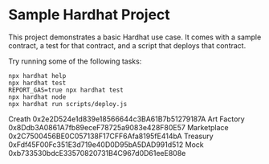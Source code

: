 # Sample Hardhat Project

This project demonstrates a basic Hardhat use case. It comes with a sample contract, a test for that contract, and a script that deploys that contract.

Try running some of the following tasks:

```shell
npx hardhat help
npx hardhat test
REPORT_GAS=true npx hardhat test
npx hardhat node
npx hardhat run scripts/deploy.js
```

Creath 0x2e2D524e1d839e18566644c3BA61B7b51279187A
Art Factory 0x8Ddb3A0861A7fb89eceF78725a9083e428F80E57
Marketplace 0x2C7500456BE0C057138F17CFF6Afa8195fE414bA
Treasury 0xFdf45F00Fc351E3d719e40D0D95bA5DAD991d512
Mock 0xb733530bdcE33570820731B4C967d0D61eeE808e
